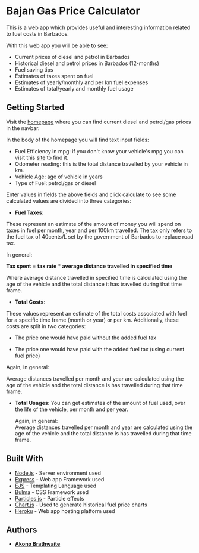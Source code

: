 # Bajan Gas Price Calculator 

This is a web app which provides useful and interesting information related to fuel costs in Barbados.  

With this web app you will be able to see: 

* Current prices of diesel and petrol in Barbados 
* Historical diesel and petrol prices in Barbados (12-months) 
* Fuel saving tips 
* Estimates of taxes spent on fuel 
* Estimates of yearly/monthly and per km fuel expenses 
* Estimates of total/yearly and monthly fuel usage 

## Getting Started 

Visit the [homepage](https://guarded-caverns-56336.herokuapp.com/gascalc/new) where you can find current diesel and petrol/gas prices in the navbar.  

In the body of the homepage you will find text input fields: 
 
* Fuel Efficiency in mpg: if you don't know your vehicle's mpg you can visit this [site](http://www.fuelly.com/car) to find it. 
* Odometer reading: this is the total distance travelled by your vehicle in km. 
* Vehicle Age: age of vehicle in years 
* Type of Fuel: petrol/gas or diesel 

Enter values in fields the above fields and click calculate to see some calculated values are divided into three categories:  

* **Fuel Taxes**: 

These represent an estimate of the amount of money you will spend on taxes in fuel per month, year and per 100km travelled. The [tax](https://www.barbadosadvocate.com/news/nsrl-road-tax-be-removed-july-1) only refers to the fuel tax of 40cents/L set by the government of Barbados to replace road tax.  

  In general:  

  **Tax spent** = **tax rate** * **average distance travelled in specified time** 

  Where average distance travelled in specified time is calculated using the age of the vehicle and the total distance it has travelled during that time frame.  

* **Total Costs**: 

These values represent an estimate of the total costs associated with fuel for a specific time frame (month or year) or per km. Additionally, these costs are split in two categories:  

  * The price one would have paid without the added fuel tax  

  * The price one would have paid with the added fuel tax (using current fuel price) 

  Again, in general:  

  Average distances travelled per month and year are calculated using the age of the vehicle and the total distance is has travelled during that time frame.  

* **Total Usages**: 
You can get estimates of the amount of fuel used, over the life of the vehicle, per month and per year.  

  Again, in general:  
  Average distances travelled per month and year are calculated using the age of the vehicle and the total distance is has travelled during that time frame.   

## Built With 
* [Node.js](https://nodejs.org/en/) - Server environment used 
* [Express](https://expressjs.com/) - Web app Framework used 
* [EJS](https://ejs.co/) - Templating Language used 
* [Bulma](https://bulma.io/) - CSS Framework used 
* [Particles.js](https://vincentgarreau.com/particles.js/) - Particle effects 
* [Chart.js](https://www.chartjs.org/) - Used to generate historical  fuel price charts 
* [Heroku](https://www.heroku.com/home) - Web app hosting platform used 

## Authors 
* **[Akono Brathwaite](https://www.akonobrathwaite.com)** 